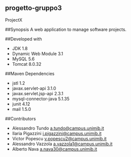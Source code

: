 ## progetto-gruppo3
ProjectX

##Synopsis
A web application to manage software projects.

##Developed with
* JDK 1.8
* Dynamic Web Module 3.1
* MySQL 5.6
* Tomcat 8.0.32

##Maven Dependencies
* jstl 1.2
* javax.servlet-api 3.1.0
* javax.servlet.jsp-api 2.3.1
* mysql-connector-java 5.1.35
* junit 4.12
* mail 1.5.0

##Contributors
* Alessandro Tundo a.tundo@campus.unimib.it
* Ilaria Pigazzini i.pigazzini@campus.unimib.it
* Victor Popescu v.popescu2@campus.unimib.it
* Alessandro Vazzola  a.vazzola1@campus.unimib.it
* Alberto Nava a.nava30@campus.unimib.it
